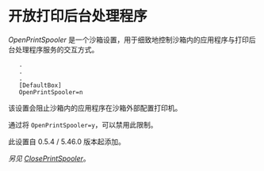 # 开放打印后台处理程序

_OpenPrintSpooler_ 是一个沙箱设置，用于细致地控制沙箱内的应用程序与打印后台处理程序服务的交互方式。

```
   .
   .
   .
   [DefaultBox]
   OpenPrintSpooler=n
```

该设置会阻止沙箱内的应用程序在沙箱外部配置打印机。

通过将 `OpenPrintSpooler=y`，可以禁用此限制。

此设置自 0.5.4 / 5.46.0 版本起添加。

_另见 [ClosePrintSpooler](ClosePrintSpooler.md)_。